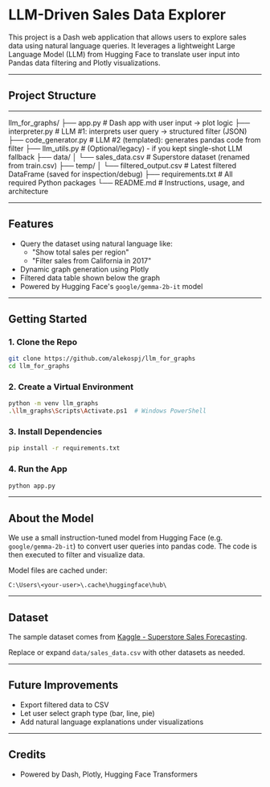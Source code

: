 
# LLM-Driven Sales Data Explorer

This project is a Dash web application that allows users to explore sales data using natural language queries. It leverages a lightweight Large Language Model (LLM) from Hugging Face to translate user input into Pandas data filtering and Plotly visualizations.

---

## Project Structure

---
llm_for_graphs/
├── app.py                 # Dash app with user input → plot logic
├── interpreter.py         # LLM #1: interprets user query → structured filter (JSON)
├── code_generator.py      # LLM #2 (templated): generates pandas code from filter
├── llm_utils.py           # (Optional/legacy) - if you kept single-shot LLM fallback
├── data/
│   └── sales_data.csv     # Superstore dataset (renamed from train.csv)
├── temp/
│   └── filtered_output.csv  # Latest filtered DataFrame (saved for inspection/debug)
├── requirements.txt       # All required Python packages
└── README.md              # Instructions, usage, and architecture


---

## Features

- Query the dataset using natural language like:
  - "Show total sales per region"
  - "Filter sales from California in 2017"
- Dynamic graph generation using Plotly
- Filtered data table shown below the graph
- Powered by Hugging Face's `google/gemma-2b-it` model

---

## Getting Started

### 1. Clone the Repo

```bash
git clone https://github.com/alekospj/llm_for_graphs
cd llm_for_graphs
```

### 2. Create a Virtual Environment

```bash
python -m venv llm_graphs
.\llm_graphs\Scripts\Activate.ps1  # Windows PowerShell
```

### 3. Install Dependencies

```bash
pip install -r requirements.txt
```

### 4. Run the App

```bash
python app.py
```

---

##  About the Model

We use a small instruction-tuned model from Hugging Face (e.g. `google/gemma-2b-it`) to convert user queries into pandas code. The code is then executed to filter and visualize data.

Model files are cached under:
```
C:\Users\<your-user>\.cache\huggingface\hub\
```

---

##  Dataset

The sample dataset comes from [Kaggle - Superstore Sales Forecasting](https://www.kaggle.com/datasets/rohitsahoo/sales-forecasting).

Replace or expand `data/sales_data.csv` with other datasets as needed.

---

##  Future Improvements

- Export filtered data to CSV
- Let user select graph type (bar, line, pie)
- Add natural language explanations under visualizations

---

##  Credits

- Powered by Dash, Plotly, Hugging Face Transformers

